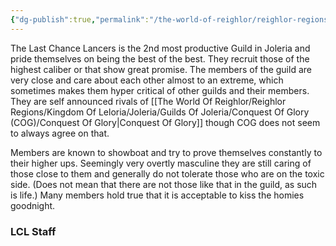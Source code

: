 ```yaml
---
{"dg-publish":true,"permalink":"/the-world-of-reighlor/reighlor-regions/kingdom-of-leloria/joleria/guilds-of-joleria/the-last-chance-lancers/the-last-chance-lancers/"}
---
```


The Last Chance Lancers is the 2nd most productive Guild in Joleria and pride themselves on being the best of the best. They recruit those of the highest caliber or that show great promise. The members of the guild are very close and care about each other almost to an extreme, which sometimes makes them hyper critical of other guilds and their members. 
They are self announced rivals of [[The World Of Reighlor/Reighlor Regions/Kingdom Of Leloria/Joleria/Guilds Of Joleria/Conquest Of Glory (COG)/Conquest Of Glory\|Conquest Of Glory]] though COG does not seem to always agree on that. 

Members are known to showboat and try to prove themselves constantly to their higher ups. Seemingly very overtly masculine they are still caring of those close to them and generally do not tolerate those who are on the toxic side. (Does not mean that there are not those like that in the guild, as such is life.) Many members hold true that it is acceptable to kiss the homies goodnight. 

### **LCL Staff**
